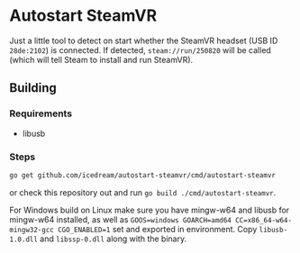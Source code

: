 # Autostart SteamVR

Just a little tool to detect on start whether the SteamVR headset (USB ID
`28de:2102`) is connected. If detected, `steam://run/250820` will be called
(which will tell Steam to install and run SteamVR).

## Building

### Requirements

- libusb

### Steps

```sh
go get github.com/icedream/autostart-steamvr/cmd/autostart-steamvr
```

or check this repository out and run `go build ./cmd/autostart-steamvr`.

For Windows build on Linux make sure you have mingw-w64 and libusb for mingw-w64
installed, as well as `GOOS=windows GOARCH=amd64 CC=x86_64-w64-mingw32-gcc
CGO_ENABLED=1` set and exported in environment. Copy `libusb-1.0.dll` and
`libssp-0.dll` along with the binary.
